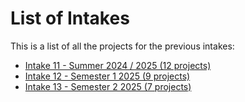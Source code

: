 # List of Intakes

This is a list of all the projects for the previous intakes:
- [Intake 11 - Summer 2024 / 2025 (12 projects)](11-Summer-2024-2025)
- [Intake 12 - Semester 1 2025 (9 projects)](12-Semester-1-2025)
- [Intake 13 - Semester 2 2025 (7 projects)](13-Semester-2-2025)
